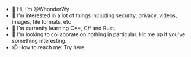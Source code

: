 - 👋 Hi, I’m @WhonderWy
- 👀 I’m interested in a lot of things including security, privacy, videos, images, file formats, etc
- 🌱 I’m currently learning C++, C# and Rust.
- 💞️ I’m looking to collaborate on nothing in particular. Hit me up if you've something interesting.
- 📫 How to reach me: Try here.

<!---
WhonderWy/WhonderWy is a ✨ special ✨ repository because its `README.md` (this file) appears on your GitHub profile.
You can click the Preview link to take a look at your changes.
--->
